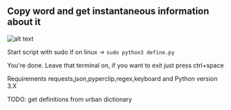 ## Copy word and get instantaneous information about it

![alt text](https://media.giphy.com/media/eBoOZ51O7oeONkIXz3/giphy.gif)


Start script with sudo if on linux -> `sudo python3 define.py`

You're done. Leave that terminal on, if you want to exit just press ctrl+space

Requirements requests,json,pyperclip,regex,keyboard
and Python version 3.X

TODO: get definitions from urban dictionary